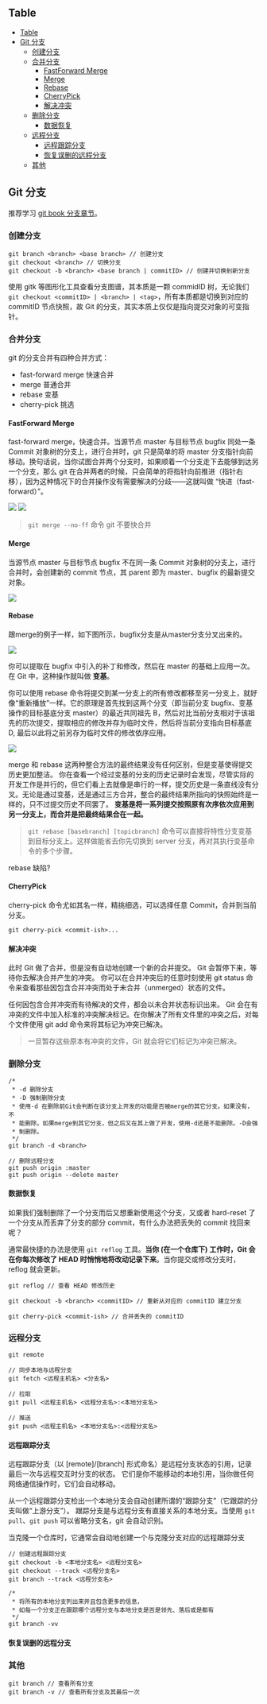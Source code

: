 ## Table
- [Table](#table)
- [Git 分支](#git-分支)
  - [创建分支](#创建分支)
  - [合并分支](#合并分支)
    - [FastForward Merge](#fastforward-merge)
    - [Merge](#merge)
    - [Rebase](#rebase)
    - [CherryPick](#cherrypick)
    - [解决冲突](#解决冲突)
  - [删除分支](#删除分支)
    - [数据恢复](#数据恢复)
  - [远程分支](#远程分支)
    - [远程跟踪分支](#远程跟踪分支)
    - [恢复误删的远程分支](#恢复误删的远程分支)
  - [其他](#其他)

## Git 分支

推荐学习 [git book 分支章节](https://git-scm.com/book/zh/v2/Git-%E5%88%86%E6%94%AF-%E5%88%86%E6%94%AF%E7%AE%80%E4%BB%8B)。

### 创建分支
```
git branch <branch> <base branch> // 创建分支
git checkout <branch> // 切换分支
git checkout -b <branch> <base branch | commitID> // 创建并切换到新分支
```

使用 gitk 等图形化工具查看分支图谱，其本质是一颗 commidID 树，无论我们 `git checkout <commitID> | <branch> | <tag>`，所有本质都是切换到对应的 commitID 节点快照，故 Git 的分支，其实本质上仅仅是指向提交对象的可变指针。

### 合并分支
git 的分支合并有四种合并方式：
- fast-forward merge 快速合并
- merge 普通合并
- rebase 变基
- cherry-pick 挑选

#### FastForward Merge
fast-forward merge，快速合并。当源节点 master 与目标节点 bugfix 同处一条 Commit 对象树的分支上，进行合并时，git 只是简单的将 master 分支指针向前移动。换句话说，当你试图合并两个分支时，如果顺着一个分支走下去能够到达另一个分支，那么 git 在合并两者的时候，只会简单的将指针向前推进（指针右移），因为这种情况下的合并操作没有需要解决的分歧——这就叫做 “快进（fast-forward）”。

![](https://backlog.com/git-tutorial/cn/img/post/stepup/capture_stepup1_4_1.png)
![](https://backlog.com/git-tutorial/cn/img/post/stepup/capture_stepup1_4_2.png)

> `git merge --no-ff`  命令 git 不要快合并

#### Merge
当源节点 master 与目标节点 bugfix 不在同一条 Commit 对象树的分支上，进行合并时，会创建新的 commit 节点，其 parent 即为 master、bugfix 的最新提交对象。

![](https://backlog.com/git-tutorial/cn/img/post/stepup/capture_stepup1_4_4.png)

#### Rebase
跟merge的例子一样，如下图所示，bugfix分支是从master分支分叉出来的。

![](https://backlog.com/git-tutorial/cn/img/post/stepup/capture_stepup1_4_6.png)

你可以提取在 bugfix 中引入的补丁和修改，然后在 master 的基础上应用一次。 在 Git 中，这种操作就叫做 **变基**。 

你可以使用 rebase 命令将提交到某一分支上的所有修改都移至另一分支上，就好像“重新播放”一样。它的原理是首先找到这两个分支（即当前分支 bugfix、变基操作的目标基底分支 master）的最近共同祖先 B，然后对比当前分支相对于该祖先的历次提交，提取相应的修改并存为临时文件，然后将当前分支指向目标基底 D, 最后以此将之前另存为临时文件的修改依序应用。

![](https://backlog.com/git-tutorial/cn/img/post/stepup/capture_stepup1_4_8.png)

merge 和 rebase 这两种整合方法的最终结果没有任何区别，但是变基使得提交历史更加整洁。 你在查看一个经过变基的分支的历史记录时会发现，尽管实际的开发工作是并行的，但它们看上去就像是串行的一样，提交历史是一条直线没有分叉。无论是通过变基，还是通过三方合并，整合的最终结果所指向的快照始终是一样的，只不过提交历史不同罢了。 **变基是将一系列提交按照原有次序依次应用到另一分支上，而合并是把最终结果合在一起。**

> `git rebase [basebranch] [topicbranch]` 命令可以直接将特性分支变基到目标分支上。这样做能省去你先切换到 server 分支，再对其执行变基命令的多个步骤。

rebase 缺陷?

#### CherryPick
cherry-pick 命令尤如其名一样，精挑细选，可以选择任意 Commit，合并到当前分支。

```
git cherry-pick <commit-ish>...
```

#### 解决冲突
此时 Git 做了合并，但是没有自动地创建一个新的合并提交。 Git 会暂停下来，等待你去解决合并产生的冲突。 你可以在合并冲突后的任意时刻使用 git status 命令来查看那些因包含合并冲突而处于未合并（unmerged）状态的文件。

任何因包含合并冲突而有待解决的文件，都会以未合并状态标识出来。 Git 会在有冲突的文件中加入标准的冲突解决标记。在你解决了所有文件里的冲突之后，对每个文件使用 git add 命令来将其标记为冲突已解决。

>  一旦暂存这些原本有冲突的文件，Git 就会将它们标记为冲突已解决。

### 删除分支
```
/*
 * -d 删除分支 
 * -D 强制删除分支
 * 使用-d 在删除前Git会判断在该分支上开发的功能是否被merge的其它分支。如果没有，不
 * 能删除。如果merge到其它分支，但之后又在其上做了开发，使用-d还是不能删除。-D会强
 * 制删除。
 */
git branch -d <branch>

// 删除远程分支
git push origin :master
git push origin --delete master
```

#### 数据恢复
如果我们强制删除了一个分支而后又想重新使用这个分支，又或者 hard-reset 了一个分支从而丢弃了分支的部分 commit，有什么办法把丢失的 commit 找回来呢？

通常最快捷的办法是使用 `git reflog` 工具。**当你 (在一个仓库下) 工作时，Git 会在你每次修改了 HEAD 时悄悄地将改动记录下来**。当你提交或修改分支时，reflog 就会更新。

```
git reflog // 查看 HEAD 修改历史

git checkout -b <branch> <commitID> // 重新从对应的 commitID 建立分支

git cherry-pick <commit-ish> // 合并丢失的 commitID
```

### 远程分支
```
git remote

// 同步本地与远程分支
git fetch <远程主机名> <分支名>

// 拉取
git pull <远程主机名> <远程分支名>:<本地分支名>

// 推送
git push <远程主机名> <本地分支名>:<远程分支名>

```

#### 远程跟踪分支

远程跟踪分支（以 [remote]/[branch] 形式命名）是远程分支状态的引用，记录最后一次与远程交互时分支的状态。 它们是你不能移动的本地引用，当你做任何网络通信操作时，它们会自动移动。


从一个远程跟踪分支检出一个本地分支会自动创建所谓的“跟踪分支”（它跟踪的分支叫做“上游分支”）。 跟踪分支是与远程分支有直接关系的本地分支。当使用 `git pull`、`git push` 可以省略分支名，git 会自动识别。

当克隆一个仓库时，它通常会自动地创建一个与克隆分支对应的远程跟踪分支

```
// 创建远程跟踪分支
git checkout -b <本地分支名> <远程分支名> 
git checkout --track <远程分支名> 
git branch --track <远程分支名> 

/*
 * 将所有的本地分支列出来并且包含更多的信息，
 * 如每一个分支正在跟踪哪个远程分支与本地分支是否是领先、落后或是都有
 */
git branch -vv
```

#### 恢复误删的远程分支

### 其他

```
git branch // 查看所有分支
git branch -v // 查看所有分支及其最后一次    
```